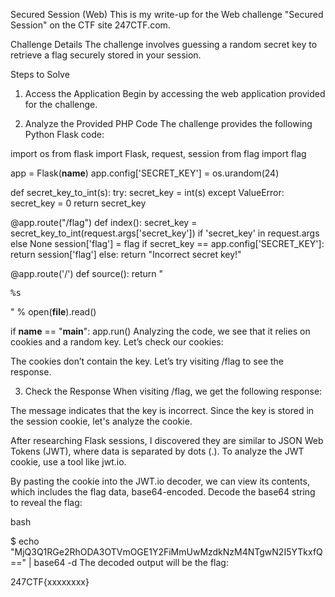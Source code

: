 Secured Session (Web)
This is my write-up for the Web challenge "Secured Session" on the CTF site 247CTF.com.

Challenge Details
The challenge involves guessing a random secret key to retrieve a flag securely stored in your session.

Steps to Solve
1. Access the Application
Begin by accessing the web application provided for the challenge.

2. Analyze the Provided PHP Code
The challenge provides the following Python Flask code:



import os
from flask import Flask, request, session
from flag import flag

app = Flask(__name__)
app.config['SECRET_KEY'] = os.urandom(24)

def secret_key_to_int(s):
    try:
        secret_key = int(s)
    except ValueError:
        secret_key = 0
    return secret_key

@app.route("/flag")
def index():
    secret_key = secret_key_to_int(request.args['secret_key']) if 'secret_key' in request.args else None
    session['flag'] = flag
    if secret_key == app.config['SECRET_KEY']:
        return session['flag']
    else:
        return "Incorrect secret key!"

@app.route('/')
def source():
    return "<pre>%s</pre>" % open(__file__).read()

if __name__ == "__main__":
    app.run()
Analyzing the code, we see that it relies on cookies and a random key. Let’s check our cookies:



The cookies don’t contain the key. Let’s try visiting /flag to see the response.

3. Check the Response
When visiting /flag, we get the following response:



The message indicates that the key is incorrect. Since the key is stored in the session cookie, let's analyze the cookie.

After researching Flask sessions, I discovered they are similar to JSON Web Tokens (JWT), where data is separated by dots (.). To analyze the JWT cookie, use a tool like jwt.io.



By pasting the cookie into the JWT.io decoder, we can view its contents, which includes the flag data, base64-encoded. Decode the base64 string to reveal the flag:

bash

$ echo "MjQ3Q1RGe2RhODA3OTVmOGE1Y2FiMmUwMzdkNzM4NTgwN2I5YTkxfQ==" | base64 -d
The decoded output will be the flag:


247CTF{xxxxxxxx}
